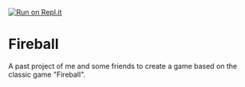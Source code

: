 [![Run on Repl.it](https://replit.com/badge/github/pynappo/fireball)](https://replit.com/new/github/pynappo/fireball)

# Fireball

A past project of me and some friends to create a game based on the classic game "Fireball".
